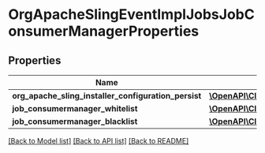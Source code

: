 # OrgApacheSlingEventImplJobsJobConsumerManagerProperties

## Properties
Name | Type | Description | Notes
------------ | ------------- | ------------- | -------------
**org_apache_sling_installer_configuration_persist** | [**\OpenAPI\Client\Model\ConfigNodePropertyBoolean**](ConfigNodePropertyBoolean.md) |  | [optional] 
**job_consumermanager_whitelist** | [**\OpenAPI\Client\Model\ConfigNodePropertyArray**](ConfigNodePropertyArray.md) |  | [optional] 
**job_consumermanager_blacklist** | [**\OpenAPI\Client\Model\ConfigNodePropertyArray**](ConfigNodePropertyArray.md) |  | [optional] 

[[Back to Model list]](../README.md#documentation-for-models) [[Back to API list]](../README.md#documentation-for-api-endpoints) [[Back to README]](../README.md)


